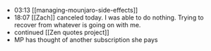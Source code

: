 - 03:13 [[managing-mounjaro-side-effects]]
- 18:07 [[Zach]] canceled today. I was able to do nothing. Trying to recover from whatever is going on with me.
- continued [[Zen quotes project]]
- MP has thought of another subscription she pays